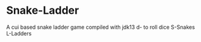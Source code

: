 # Snake-Ladder
A cui based snake ladder game compiled with jdk13 
d- to roll dice
S-Snakes
L-Ladders
